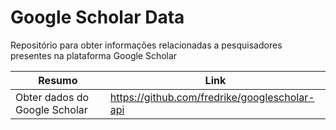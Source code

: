 # Google Scholar Data
Repositório para obter informações relacionadas a pesquisadores presentes na plataforma Google Scholar

| Resumo | Link |
| --- | --- |
| Obter dados do Google Scholar | https://github.com/fredrike/googlescholar-api |
